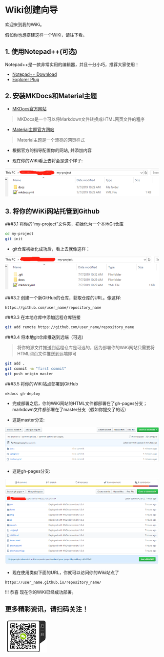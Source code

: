 # Wiki创建向导
欢迎来到我的WiKi。

假如你也想搭建这样一个WiKi，请往下看。

## 1. 使用Notepad++(可选)
Notepad++是一款非常实用的编辑器，并且十分小巧，推荐大家使用！

* [Notepad++ Download](https://notepad-plus-plus.org/download)
* [Explorer Plug](https://github.com/funap/npp-explorer-plugin/releases)

## 2. 安装MKDocs和Material主题
* [MKDocs官方网站](https://www.mkdocs.org)
> MKDocs是一个可以将Markdown文件转换成HTML网页文件的程序
* [Material主题官方网站](https://squidfunk.github.io/mkdocs-material)
> Material主题是一个漂亮的网页样式
* 根据官方的指导配置你的网站, 并添加内容

* 现在你的WiKi看上去将会是这个样子:

![mkdocs_site](assets/images/mkdocs_site.png)


## 3. 将你的WiKi网站托管到Github
###3.1 将你的“my-project”文件夹，初始化为一个本地Git仓库
```bash
cd my-project
git init
```
* git仓库初始化成功后，看上去就像这样：

![mkdocs_site](assets/images/mkdocs_site_git.png)

###3.2 创建一个新GitHub的仓库，获取仓库的URL。像这样: 
```
https://github.com/user_name/repository_name
```

###3.3 在本地仓库中添加远程仓库链接
```bash
git add remote https://github.com/user_name/repository_name
```
###3.4 将本地git仓库推送到远端（可选）
> 将你的源文件推送到远程仓库是可选的，因为部署你的WiKi网站只需要将HTML网页文件推送到远端即可
```bash
git add .
git commit -m "first commit"
git push origin master
```
###3.5 将你的WiKi站点部署到GitHub
```bash
mkdocs gh-deploy
```
* 完成部署之后，你的WiKi网站的HTML文件都部署在了gh-pages分支；markdown文件都部署在了master分支（假如你提交了的话）

* 这是master分支:

![git_master_branch](assets/images/git_master_branch.png)

* 这是gh-pages分支:

![git_gh-pages_branch](assets/images/git_gh-pages_branch.png)

* 现在使用类似下面的URL，你就可以访问你的Wiki站点了

```
https://user_name.github.io/repository_name/
```

!!! 恭喜
    现在你的WiKi已经成功部署。

## 更多精彩资讯，请扫码关注！
![weixingongzhonghao](assets/images/weixingongzhonghao.png)